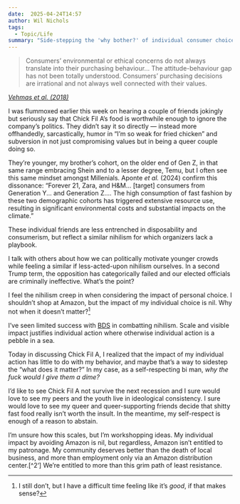```yaml
---
date:  2025-04-24T14:57
author: Wil Nichols
tags:
  - Topic/Life
summary: "Side-stepping the 'why bother?' of individual consumer choice."
---
```


> Consumers’ environmental or ethical concerns do not always translate into their purchasing behaviour... The attitude-behaviour gap has not been totally understood. Consumers’ purchasing decisions are irrational and not always well connected with their values.

<cite>[Vehmas _et al._ (2018)](https://www.emerald.com/insight/content/doi/10.1108/jfmm-08-2017-0079/full/pdf?title=consumer-attitudes-and-communication-in-circular-fashion)</cite>

I was flummoxed earlier this week on hearing a couple of friends jokingly but seriously say that Chick Fil A’s food is worthwhile enough to ignore the company’s politics. They didn’t say it so directly — instead more offhandedly, sarcastically, humor in “I’m so weak for fried chicken” and subversion in not just compromising values but in being a queer couple doing so.

They’re younger, my brother’s cohort, on the older end of Gen Z, in that same range embracing Shein and to a lesser degree, Temu, but I often see this same mindset amongst Millenials. Aponte _et al._ (2024) confirm this dissonance: “Forever 21, Zara, and H&M... \[target\] consumers from Generation Y... and Generation Z.... The high consumption of fast fashion by these two demographic cohorts has triggered extensive resource use, resulting in significant environmental costs and substantial impacts on the climate.”

These individual friends are less entrenched in disposability and consumerism, but reflect a similar nihilism for which organizers lack a playbook.

I talk with others about how we can politically motivate younger crowds while feeling a similar if less-acted-upon nihilism ourselves. In a second Trump term, the opposition has categorically failed and our elected officials are criminally ineffective. What’s the point?

I feel the nihilism creep in when considering the impact of personal choice. I shouldn’t shop at Amazon, but the impact of my individual choice is nil. Why not when it doesn’t matter?[^1]

I’ve seen limited success with [BDS](https://bdsmovement.net) in combatting nihilism. Scale and visible impact justifies individual action where otherwise individual action is a pebble in a sea.

Today in discussing Chick Fil A, I realized that the impact of my individual action has little to do with my behavior, and maybe that’s a way to sidestep the “what does it matter?” In my case, as a self-respecting bi man, _why the fuck would I give them a dime?_ 

I’d like to see Chick Fil A not survive the next recession and I sure would love to see my peers and the youth live in ideological consistency. I sure would love to see my queer and queer-supporting friends decide that shitty fast food really isn’t worth the insult. In the meantime, my self-respect is enough of a reason to abstain. 

I’m unsure how this scales, but I’m workshopping ideas. My individual impact by  avoiding Amazon is nil, but regardless, Amazon isn’t entitled to my patronage. My community deserves better than the death of local business, and more than employment only via an Amazon distribution center.[^2‘] We’re entitled to more than this grim path of least resistance.

[^1]: I still don’t, but I have a difficult time feeling like it’s _good_, if that makes sense?

[^2]: Looking at you: Albany, Arlington, Atlanta, Baltimore, Boston, Buffalo, Camden, Chicago, Detroit, Jersey, Kankakee County, Vegas, Long Beach, Newark, NYC, Philly, PGH, Raleigh, Richmond, San Diego, SF, St. Louis, Tallahassee, Toledo, Toronto, D.C., and _every city smooching Jeffrey’s booted little toesy-woesies._ [Source](https://www.brookings.edu/articles/five-economic-development-takeaways-from-the-amazon-hq2-bids/)